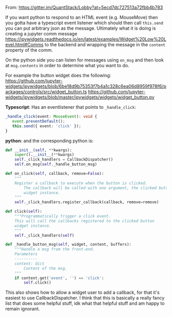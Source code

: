 From:
https://gitter.im/QuantStack/Lobby?at=5ecd7dc727513a72fbb4b783

If you want python to respond to an HTML event (e.g. MouseMove) then you gotta have a typescript event listener which should then call `this.send` you can put arbitrary json as the message. Ultimately what it is doing is creating a jupyter comm message https://ipywidgets.readthedocs.io/en/latest/examples/Widget%20Low%20Level.html#Comms to the backend and wrapping the message in the `content` property of the comm.

On the python side you can listen for messages using `on_msg` and then look at `msg.contents` in order to determine what you want to do. 

For example the button widget does the following:
https://github.com/jupyter-widgets/ipywidgets/blob/6be18d9b75353f7b4a1c328c6ea06d8959f978f6/packages/controls/src/widget_button.ts
https://github.com/jupyter-widgets/ipywidgets/blob/master/ipywidgets/widgets/widget_button.py

**Typescript**:
Has an eventlistener that points to `_handle_click`:
```typescript
_handle_click(event: MouseEvent): void {
   event.preventDefault();
   this.send({ event: 'click' });
}
```

**python**:
and the corresponding python is:

```python
def __init__(self, **kwargs):
    super().__init__(**kwargs)
    self._click_handlers = CallbackDispatcher()
    self.on_msg(self._handle_button_msg)

def on_click(self, callback, remove=False):
    """
    Register a callback to execute when the button is clicked.
        The callback will be called with one argument, the clicked button
        widget instance.
    """
    self._click_handlers.register_callback(callback, remove=remove)

def click(self):
    """Programmatically trigger a click event.
    This will call the callbacks registered to the clicked button
    widget instance.
    """
    self._click_handlers(self)

def _handle_button_msg(self, widget, content, buffers):
    """Handle a msg from the front-end.
    Parameters
    ----------
    content: dict
        Content of the msg.
    """
    if content.get('event', '') == 'click':
        self.click()
```


This also shows how to allow a widget user to add a callback, for that it's easiest to use CallbackDispatcher. I think that this is basically a really fancy list that does some helpful stuff, idk what that helpful stuff and am happy to remain ignorant. 